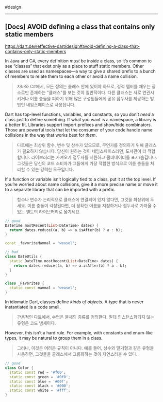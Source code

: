 #design

---
## [Docs] AVOID defining a class that contains only static members
https://dart.dev/effective-dart/design#avoid-defining-a-class-that-contains-only-static-members

In Java and C#, every definition _must_ be inside a class, so it’s common to see “classes” that exist only as a place to stuff static members. Other classes are used as namespaces—a way to give a shared prefix to a bunch of members to relate them to each other or avoid a name collision.
> 자바와 C#에서, 모든 정의는 클래스 안에 있어야 하므로, 정적 멤버를 채우는 장소로만 존재하는 "클래스"를 보는 것이 일반적이다. 다른 클래스는 서로 연관시키거나 이름 충돌을 피하기 위해 많은 구성원들에게 공유 접두사를 제공하는 방법인 네임스페이스로 사용됩니다.

Dart has top-level functions, variables, and constants, so you don’t _need_ a class just to define something. If what you want is a namespace, a library is a better fit. Libraries support import prefixes and show/hide combinators. Those are powerful tools that let the consumer of your code handle name collisions in the way that works best for _them_.
> 다트에는 최상위 함수, 변수 및 상수가 있으므로, 무언가를 정의하기 위해 클래스가 필요하지 않습니다. 당신이 원하는 것이 네임스페이스라면, 도서관이 더 적합합니다. 라이브러리는 가져오기 접두사를 지원하고 콤비네이터를 표시/숨깁니다. 그것들은 당신의 코드 소비자가 그들에게 가장 적합한 방식으로 이름 충돌을 처리할 수 있는 강력한 도구입니다.

If a function or variable isn’t logically tied to a class, put it at the top level. If you’re worried about name collisions, give it a more precise name or move it to a separate library that can be imported with a prefix.
> 함수나 변수가 논리적으로 클래스에 연결되어 있지 않다면, 그것을 최상위에 두세요. 이름 충돌이 걱정된다면, 더 정확한 이름을 지정하거나 접두사로 가져올 수 있는 별도의 라이브러리로 옮기세요.

```dart
// good
DateTime mostRecent(List<DateTime> dates) {
  return dates.reduce((a, b) => a.isAfter(b) ? a : b);
}

const _favoriteMammal = 'weasel';
```

```dart
// bad
class DateUtils {
  static DateTime mostRecent(List<DateTime> dates) {
    return dates.reduce((a, b) => a.isAfter(b) ? a : b);
  }
}

class _Favorites {
  static const mammal = 'weasel';
}
```

In idiomatic Dart, classes define _kinds of objects_. A type that is never instantiated is a code smell.
> 관용적인 다트에서, 수업은 물체의 종류를 정의한다. 절대 인스턴스화되지 않는 유형은 코드 냄새이다.

However, this isn’t a hard rule. For example, with constants and enum-like types, it may be natural to group them in a class.
> 그러나, 이것은 어려운 규칙이 아니다. 예를 들어, 상수와 열거형과 같은 유형을 사용하면, 그것들을 클래스에서 그룹화하는 것이 자연스러울 수 있다.

```dart
// good
class Color {
  static const red = '#f00';
  static const green = '#0f0';
  static const blue = '#00f';
  static const black = '#000';
  static const white = '#fff';
}
```